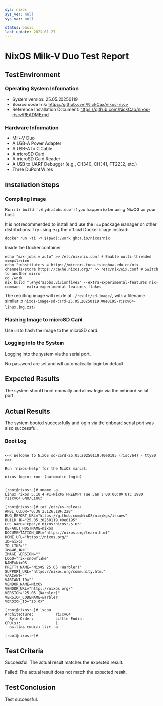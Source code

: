 ```yaml
---
sys: nixos
sys_ver: null
sys_var: null

status: basic
last_update: 2025-01-27
---
```


# NixOS Milk-V Duo Test Report

## Test Environment

### Operating System Information

- System version: 25.05.20250119
- Source code link: https://github.com/NickCao/nixos-riscv
- Reference Installation Document: https://github.com/NickCao/nixos-riscv/README.md

### Hardware Information

- Milk-V Duo
- A USB-A Power Adapter
- A USB-A to C Cable
- A microSD Card
- A microSD Card Reader
- A USB to UART Debugger (e.g., CH340, CH341, FT2232, etc.)
- Three DuPont Wires

## Installation Steps

### Compiling Image

Run `nix build ".#hydraJobs.duo"` if you happen to be using NixOS on your host.

It is not recommended to install and use the `nix` package manager on other distributions. Try using e.g. the official Docker image instead:
```shell
docker run -ti -v $(pwd):/work ghcr.io/nixos/nix
```

Inside the Docker container:

```shell
echo "max-jobs = auto" >> /etc/nix/nix.conf # Enable multi-threaded compilation
echo "substituters = https://mirrors.tuna.tsinghua.edu.cn/nix-channels/store https://cache.nixos.org/" >> /etc/nix/nix.conf # Switch to another mirror
cd /work
nix build ".#hydraJobs.visionfive2" --extra-experimental-features nix-command --extra-experimental-features flakes
```

The resulting image will reside at `./result/sd-image/`, with a filename similar to `nixos-image-sd-card-25.05.20250119.00e0195-riscv64-linux.img.zst`。

### Flashing Image to microSD Card

Use `dd` to flash the image to the microSD card.

### Logging into the System

Logging into the system via the serial port.

No password are set and will automatically login by default.

## Expected Results

The system should boot normally and allow login via the onboard serial port.

## Actual Results

The system booted successfully and login via the onboard serial port was also successful.

### Boot Log

```log

<<< Welcome to NixOS sd-card-25.05.20250119.00e0195 (riscv64) - ttyS0 >>>

Run 'nixos-help' for the NixOS manual.

nixos login: root (automatic login)


[root@nixos:~]# uname -a
Linux nixos 5.10.4 #1-NixOS PREEMPT Tue Jan 1 00:00:00 UTC 1980 riscv64 GNU/Linux

[root@nixos:~]# cat /etc/os-release
ANSI_COLOR="0;38;2;126;186;228"
BUG_REPORT_URL="https://github.com/NixOS/nixpkgs/issues"
BUILD_ID="25.05.20250119.00e0195"
CPE_NAME="cpe:/o:nixos:nixos:25.05"
DEFAULT_HOSTNAME=nixos
DOCUMENTATION_URL="https://nixos.org/learn.html"
HOME_URL="https://nixos.org/"
ID=nixos
ID_LIKE=""
IMAGE_ID=""
IMAGE_VERSION=""
LOGO="nix-snowflake"
NAME=NixOS
PRETTY_NAME="NixOS 25.05 (Warbler)"
SUPPORT_URL="https://nixos.org/community.html"
VARIANT=""
VARIANT_ID=""
VENDOR_NAME=NixOS
VENDOR_URL="https://nixos.org/"
VERSION="25.05 (Warbler)"
VERSION_CODENAME=warbler
VERSION_ID="25.05"

[root@nixos:~]# lscpu
Architecture:          riscv64
  Byte Order:          Little Endian
CPU(s):                1
  On-line CPU(s) list: 0

[root@nixos:~]#
```

## Test Criteria

Successful: The actual result matches the expected result.

Failed: The actual result does not match the expected result.

## Test Conclusion

Test successful.

